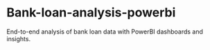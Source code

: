 # Bank-loan-analysis-powerbi
End-to-end analysis of bank loan data with PowerBI dashboards and insights. 
